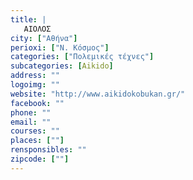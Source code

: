 ```yaml
---
title: |
   ΑΙΟΛΟΣ
city: ["Αθήνα"]
perioxi: ["Ν. Κόσμος"]
categories: ["Πολεμικές τέχνες"]
subcategories: [Aikido]
address: ""
logoimg: ""
website: "http://www.aikidokobukan.gr/"
facebook: ""
phone: ""
email: ""
courses: ""
places: [""]
rensponsibles: ""
zipcode: [""]
---
```




